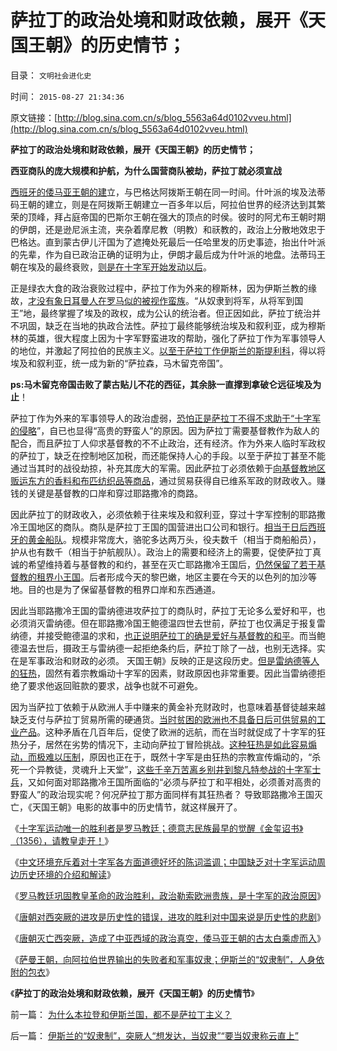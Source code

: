 # 萨拉丁的政治处境和财政依赖，展开《天国王朝》的历史情节；

目录： `文明社会进化史` 

时间： `2015-08-27 21:34:36` 

原文链接：[http://blog.sina.com.cn/s/blog_5563a64d0102vveu.html](http://blog.sina.com.cn/s/blog_5563a64d0102vveu.html)

**萨拉丁的政治处境和财政依赖，展开《天国王朝》的历史情节；**

**西亚商队的庞大规模和护航，为什么国营商队被劫，萨拉丁就必须宣战**



[西班牙的倭马亚王朝的建](../../../2010/6/3/西班牙行省和拜占庭皇室与宋朝和清朝的税收比较.md)立，与巴格达阿拨斯王朝在同一时间。什叶派的埃及法蒂码王朝的建立，则是在阿拨斯王朝建立一百多年以后，阿拉伯世界的经济达到其繁荣的顶峰，拜占庭帝国的巴斯尔王朝在强大的顶点的时侯。彼时的阿尤布王朝时期的伊朗，还是逊尼派主流，夹杂着摩尼教（明教）和祆教的，政治上分散地效忠于巴格达。直到蒙古伊儿汗国为了遮掩处死最后一任哈里发的历史事迹，抬出什叶派的先辈，作为自已政治正确的证明为止，伊朗才最后成为什叶派的地盘。法蒂玛王朝在埃及的最终衰败，[则是在十字军开始发动以后](../../../2015/8/22/十字军运动是世界历史关键的转折点；.md)。

正是绿衣大食的政治衰败过程中，萨拉丁作为外来的穆斯林，因为伊斯兰教的缘故，[才没有象日耳曼人在罗马似的被视作蛮族](../../../2013/12/10/从罗马帝国的崩溃到资本主义，欧洲中世纪的四个历史阶段；.md)。“从奴隶到将军，从将军到国王”地，最终掌握了埃及的政权，成为公认的统治者。但正因如此，萨拉丁统治并不巩固，缺乏在当地的执政合法性。萨拉丁最终能够统治埃及和叙利亚，成为穆斯林的英雄，很大程度上因为十字军野蛮进攻的帮助，强化了萨拉丁作为军事领导人的地位，并激起了阿拉伯的民族主义。[以至于萨拉丁作伊斯兰的斯提利科](../../../2010/12/4/蛮族争夺罗马的三国演义和汉献帝.md)，得以将埃及和叙利亚，统一成为新的“萨拉森，马木留克帝国”。

**ps:马木留克帝国击败了蒙古贴儿不花的西征，其余脉一直撑到拿破仑远征埃及为止**！

萨拉丁作为外来的军事领导人的政治虚弱，[恐怕正是萨拉丁不得不求助于“十字军的侵略](../../../2009/1/30/愚蠢的战争可能也是聪明政治的工具.md)”，自已也显得“高贵的野蛮人”的原因。因为萨拉丁需要基督教作为敌人的配合，而且萨拉丁人仰求基督教的不不止政治，还有经济。作为外来人临时军政权的萨拉丁，缺乏在控制地区加税，而还能保持人心的手段。以至于萨拉丁甚至不能通过当其时的战役劫掠，补充其庞大的军需。因此萨拉丁必须依赖于[向基督教地区贩运东方的香料和布匹纺织品等商品](../../../2010/5/24/法兰克“封建”因生产力大倒退.md)，通过贸易获得自已维系军政的财政收入。赚钱的关键是基督教的口岸和穿过耶路撒冷的商路。

因此萨拉丁的财政收入，必须依赖于往来埃及和叙利亚，穿过十字军控制的耶路撒冷王国地区的商队。商队是萨拉丁王国的国营进出口公司和银行。[相当于日后西班牙的黄金船队](../../../2014/12/3/美洲白银“资本积累”如何让西班牙帝国衰亡？.md)。规模非常庞大，骆驼多达两万头，役夫数千（相当于商船船员），护从也有数千（相当于护航舰队）。政治上的需要和经济上的需要，促使萨拉丁真诚的希望维持着与基督教的和约，甚至在灭亡耶路撒冷王国后，[仍然保留了若干基督教的租界小王国](../../../2011/9/30/西方的租界和东方不平等条约的愤恨.md)。后者形成今天的黎巴嫩，地区主要在今天的以色列的加沙等地。目的也是为了保留基督教的租界口岸和东西通道。

因此当耶路撒冷王国的雷纳德进攻萨拉丁的商队时，萨拉丁无论多么爱好和平，也必须消灭雷纳德。但在耶路撒冷国王鲍德温四世去世前，萨拉丁也仅满足于报复雷纳德，并接受鲍德温的求和，[也正说明萨拉丁的确是爱好与基督教的和平](../../../2010/8/10/昂山素季和萨拉丁的胸怀.md)。而当鲍德温去世后，摄政王与雷纳德一起拒绝条约后，萨拉丁除了一战，也别无选择。实在是军事政治和财政的必须。
天国王朝》反映的正是这段历史。[但是雷纳德等人的狂热](../../../2013/12/9/中国自卑的民族主义的傻逼的霸权主义.md)，固然有着宗教煽动十字军的因素，财政原因也非常重要。因此当雷纳德拒绝了要求他返回赃款的要求，战争也就不可避免。

因为当萨拉丁依赖于从欧洲人手中赚来的黄金补充财政时，也意味着基督徒越来越缺乏支付与萨拉丁贸易所需的硬通货。[当时贫困的欧洲也不具备日后可供贸易的工业产品](../../../2013/12/10/从罗马帝国的崩溃到资本主义，欧洲中世纪的四个历史阶段；.md)。这种矛盾在几百年后，促使了欧洲的远航，而在当时就促成了十字军的狂热分子，居然在劣势的情况下，主动向萨拉丁冒险挑战。[这种狂热是如此容易煽动，而极难以压制](../../../2009/6/15/制造中外文明冲突的国内利益链.md)，原因也正在于，既然十字军是由狂热的宗教宣传煽动的，“杀死一个异教徒，灵魂升上天堂”，[这些千辛万苦离乡别井到黎凡特参战的十字军士兵](../../../2014/2/23/国家的极权倾向与社会中的民族主义成正比.md)，又如何面对耶路撒冷王国所面临的“必须与萨拉丁和平相处，必须善对高贵的野蛮人”的政治现实呢？何况萨拉丁那方面同样有其狂热者？
导致耶路撒冷王国灭亡，《天国王朝》电影的故事中的历史情节，就这样展开了。

《[十字军运动唯一的胜利者是罗马教廷；德意志民族最早的觉醒《金玺诏书》（1356），请教皇走开！](../../../2011/9/2/十字军运动“示形于外实侵于内”.md)》

《[中文环境充斥着对十字军各方面道德好坏的陈词滥调；中国缺乏对十字军运动周边历史环境的介绍和解读](../../../2015/8/22/十字军运动是世界历史关键的转折点；.md)》

《[罗马教廷巩固教皇革命的政治胜利，政治勒索欧洲贵族，是十字军的政治原因](../../../2015/8/23/十字军运动的几个原因和后果，兼谈南意大利诺曼王国.md)》

《[唐朝对西突厥的进攻是历史性的错误，进攻的胜利对中国来说是历史性的悲剧](../../../2015/8/24/唐朝灭亡西突厥，将中亚永久性推入伊斯兰文化圈；.md)》

《[唐朝灭亡西突厥，造成了中亚西域的政治真空，倭马亚王朝的古太白乘虚而入](../../../2015/8/25/唐朝和阿拉伯在西域的扩张，纯属劳民伤财的双边折腾；.md)》

《[萨曼王朝，向阿拉伯世界输出的失败者和军事奴隶；伊斯兰的“奴隶制”，人身依附的包衣](../../../2015/8/26/伊斯兰的“奴隶制”，突厥人“想发达，当奴隶”“要当奴隶称云直上”.md)》

《**萨拉丁的政治处境和财政依赖，展开《天国王朝》的历史情节**》

前一篇： [为什么本拉登和伊斯兰国，都不是萨拉丁主义？](../../../2015/8/28/为什么本拉登和伊斯兰国，都不是萨拉丁主义？.md)

后一篇： [伊斯兰的“奴隶制”，突厥人“想发达，当奴隶”“要当奴隶称云直上”](../../../2015/8/26/伊斯兰的“奴隶制”，突厥人“想发达，当奴隶”“要当奴隶称云直上”.md)

